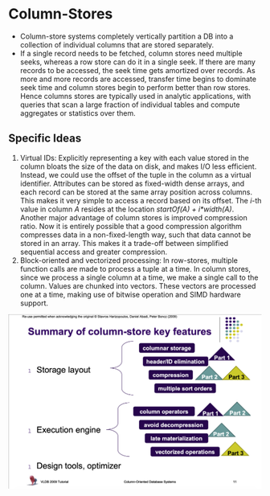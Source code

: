 # Column-Stores

* Column-store systems completely vertically partition a DB into a collection of individual columns that are stored separately.
* If a single record needs to be fetched, column stores need multiple seeks, whereas a row store can do it in a single seek. If there are many records to be accessed, the seek time gets amortized over records. As more and more records are accessed, transfer time begins to dominate seek time and column stores begin to perform better than row stores. Hence columns stores are typically used in analytic applications, with queries that scan a large fraction of individual tables and compute aggregates or statistics over them.

## Specific Ideas

1. Virtual IDs: Explicitly representing a key with each value stored in the column bloats the size of the data on disk, and makes I/O less efficient. Instead, we could use the offset of the tuple in the column as a virtual identifier. Attributes can be stored as fixed-width dense arrays, and each record can be stored at the same array position across columns. This makes it very simple to access a record based on its offset. The *i*-th value in column *A* resides at the location *startOf(A) + i\*width(A)*. Another major advantage of column stores is improved compression ratio. Now it is entirely possible that a good compression algorithm compresses data in a non-fixed-length way, such that data cannot be stored in an array. This makes it a trade-off between simplified sequential access and greater compression.
2. Block-oriented and vectorized processing: In row-stores, multiple function calls are made to process a tuple at a time. In column stores, since we process a single column at a time, we make a single call to the column. Values are chunked into vectors. These vectors are processed one at a time, making use of bitwise operation and SIMD hardware support.

![Column Store Features](resources/col_features.png "Column-store Features")

